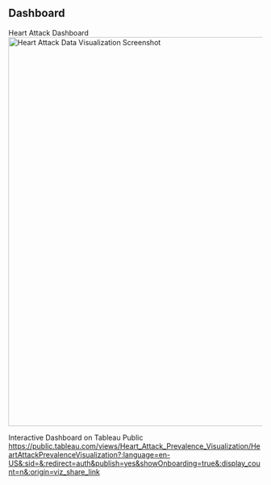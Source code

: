 ## Dashboard

Heart Attack Dashboard <img width="1269" height="770" alt="Heart Attack Data Visualization Screenshot" src="https://github.com/user-attachments/assets/9e1a8eef-f52a-4b30-9b40-a99bcb4933e5" />

Interactive Dashboard on Tableau Public https://public.tableau.com/views/Heart_Attack_Prevalence_Visualization/HeartAttackPrevalenceVisualization?:language=en-US&:sid=&:redirect=auth&publish=yes&showOnboarding=true&:display_count=n&:origin=viz_share_link


